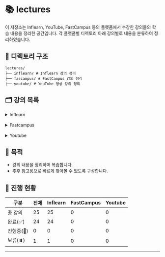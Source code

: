 # 📚 lectures

이 저장소는 Inflearn, YouTube, FastCampus 등의 플랫폼에서 수강한 강의들의 학습 내용을 정리한 공간입니다. 각 플랫폼별 디렉토리 아래 강의별로 내용을 분류하여 정리하였습니다.

## 📁 디렉토리 구조

```plaintext
lectures/
├── inflearn/ # Inflearn 강의 정리
├── fascampus/ # FastCampus 강의 정리
├── youtube/ # YouTube 영상 강의 정리
```

## 🗂️ 강의 목록

<details>
<summary>Inflearn</summary>
<div markdown="1">

이 디렉토리는 [인프런(Inflearn)](https://www.inflearn.com) 플랫폼에서 수강한 강의들을 정리한 공간입니다. 강의별 디렉토리에는 실습 코드, 요약 노트, 참고 링크 등을 포함하고 있습니다.

## 📋 강의 목록

| No | 썸네일                                                                                                                                                                                                                                 | 강의명                                                | 강사명         | 디렉토리                                                                                                                                                  | 상태    | 비고 |
|----|-------------------------------------------------------------------------------------------------------------------------------------------------------------------------------------------------------------------------------------|----------------------------------------------------|-------------|-------------------------------------------------------------------------------------------------------------------------------------------------------|-------|----|
| 01 | <img src="https://cdn.inflearn.com/public/files/courses/334605/cover/01jp4nbwq730bwhvf4x7pkrftd?f=avif" width="200"/>                                                                                                               | 비전공자도 이해할 수 있는 Redis 입문/실전 (조회 성능 최적화편)            | JSCODE 박재   | [inflearn-redis](inflearn/inflearn-redis)                                                                                                             | ✅ 완료  |    |
| 02 | <img src="https://cdn.inflearn.com/public/courses/332188/cover/930648e2-f2a1-4361-935e-dfb760db3eba/332188.png?f=avif" width="200"/>                                                                                                | 토비의 스프링 6 - 이해와 원리                                 | 토비          | [inflearn-toby-spring-6](inflearn/inflearn-toby-spring-6)                                                                                             | ✅ 완료  |    |
| 03 | <img src="https://cdn.inflearn.com/public/courses/330374/cover/36074b3a-dae2-46c8-9741-48588c057020/title.png?f=avif" width="200"/>                                                                                                 | Java/Spring 테스트를 추가하고 싶은 개발자들의 오답노트                | 김우근         | [inflearn-java-spring-test](inflearn/inflearn-java-spring-test)                                                                                       | ✅ 완료  |    |
| 04 | <img src="https://cdn.inflearn.com/public/courses/333120/cover/c772f27c-86d6-41b6-9c05-8ef883b2a4c7/333120.png?f=avif" width="200"/>                                                                                                | Readable Code: 읽기 좋은 코드를 작성하는 사고법                  | 박우빈         | [inflearn-readable-code](inflearn/inflearn-readable-code)                                                                                             | ✅ 완료  |    |
| 05 | <img src="https://cdn.inflearn.com/public/courses/330434/cover/504280b7-ea2e-4729-a0d4-157c30f35391/330434-eng.png?f=avif" width="200"/>                                                                                            | 스프링부트 JUnit 테스트 - 시큐리티를 활용한 Bank 애플리케이션            | 최주호         | [inflearn-spring-security-junit-bank-class](inflearn/inflearn-spring-security-junit-bank-class)                                                       | ✅ 완료  |    |
| 06 | <img src="https://cdn.inflearn.com/public/courses/329356/cover/5ac638b8-8310-48d2-9dbc-4776121834ef/329356-eng.png?f=avif" width="200"/>                                                                                            | 스프링 시큐리티 OAuth2                                    | 정수원         | [inflearn-spring-security-oauth2](inflearn/inflearn-spring-security-oauth2)                                                                           | ✅ 완료  |    |
| 07 | <img src="https://cdn.inflearn.com/public/files/courses/330452/cover/01jx9xw8c433n8hppthehe9r1g?f=avif" width="200"/>                                                                                                               | 한 입 크기로 잘라먹는 타입스크립트(TypeScript)                    | 이정환         | [inflearn-one-bite-typescript](inflearn/inflearn-one-bite-typescript)                                                                                 | ✅ 완료  |    |
| 08 | <img src="https://cdn.inflearn.com/public/courses/328284/cover/18612f29-4d6c-4804-a5e2-dc7e3a74b265/Git-GitHub--IFL.png?f=avif" width="200"/>                                                                                       | 제대로 파는 Git & GitHub - by 얄코(Yalco)                 | 얄팍한 코딩사전    | [inflearn-yalco-git-practice](inflearn/inflearn-yalco-git-practice)                                                                                   | ⏸️ 보류 |    |
| 09 | <img src="https://cdn.inflearn.com/public/courses/329295/cover/91207c2c-36ad-4c66-af8e-990193224b8a/329295.png?f=avif" width="200"/>                                                                                                | Practical Testing: 실용적인 테스트 가이드                    | 박우빈         | [inflearn-practical-testing](inflearn/inflearn-practical-testing)                                                                                     | ✅ 완료  |    |
| 10 | <img src="https://cdn.inflearn.com/public/courses/331046/cover/50352718-fd03-4d7f-a5e4-d9897d70ce6c/331046.PNG?f=avif" width="200"/>                                                                                                | spring boot actuator 파헤치기                          | Hello World | [inflearn-spring-boot-actuator-for-beginner](inflearn/inflearn-spring-boot-actuator-for-beginner)                                                     | ✅ 완료  |    |
| 11 | <img src="https://cdn.inflearn.com/public/course-324591-cover/fd1a1901-d1cb-4cf3-8335-3783693eb545?f=avif" width="200"/>                                                                                                            | 스프링 시큐리티                                           | 정수원         | [inflearn-spring-security-core](inflearn/inflearn-spring-security-core)<br/>[inflearn-spring-security-basic](inflearn/inflearn-spring-security-basic) | ✅ 완료  |    |
| 12 | <img src="https://cdn.inflearn.com/public/courses/329275/cover/5173e069-8ce9-45e8-905a-f0f5f345899c/329275-b-eng.png?f=avif" width="200"/>                                                                                          | Jenkins를 이용한 CI/CD Pipeline 구축                     | Dowon Lee   | [inflearn-cicd-pipeline-with-jenkins](inflearn/inflearn-cicd-pipeline-with-jenkins)                                                                   | ✅ 완료  |    |
| 13 | <img src="https://cdn.inflearn.com/public/courses/329894/cover/a672f016-0440-4fc4-bdf6-c37f6dbe4f80/328894-eng.png?f=avif" width="200"/>                                                                                            | 실습으로 배우는 선착순 이벤트 시스템                               | 최상용         | [inflearn-coupon-system](inflearn/inflearn-coupon-system)                                                                                             | ✅ 완료  |    |
| 14 | <img src="https://cdn.inflearn.com/public/courses/330264/cover/5d40d110-c372-42ef-ad06-fe01257225cc/330264-eng.png?f=avif" width="200"/>                                                                                            | 실전! 스프링부트 상품-주문 API 개발로 알아보는 TDD                   | 이중석         | [inflearn-tdd-product-order-service](inflearn/inflearn-tdd-product-order-service)                                                                     | ✅ 완료  |    |
| 15 | <img src="https://cdn.inflearn.com/public/courses/327901/cover/d0f80fce-6877-4058-91bb-dc1ef57339a2/327901-eng.png?f=avif" width="200"/>                                                                                            | 스프링 핵심 원리 - 고급편                                    | 김영한         | [inflearn-kyh-spring-aop](inflearn/inflearn-kyh-spring-aop)                                                                                           | ✅ 완료  |    |
| 16 | <img src="https://cdn.inflearn.com/public/courses/324119/course_cover/07c45106-3cfa-4dd6-93ed-a6449591831c/%E1%84%80%E1%85%B3%E1%84%85%E1%85%AE%E1%86%B8%205%20%E1%84%87%E1%85%A9%E1%86%A8%E1%84%89%E1%85%A1%204.png" width="200"/> | 실전! 스프링 부트와 JPA 활용1 - 웹 애플리케이션 개발                  | 김영한         | [inflearn-spring-data-jpa](inflearn/inflearn-spring-data-jpa)                                                                                         | ✅ 완료  |    |
| 17 | <img src="https://cdn.inflearn.com/public/courses/324476/course_cover/c712dd1a-80e3-413f-93af-ca89bddd6fe9/kyh_DSL2.png?f=avif" width="200"/>                                                                                       | 실전! Querydsl                                       | 김영한         | [inflearn-query-dsl](inflearn/inflearn-query-dsl)                                                                                                     | ✅ 완료  |    |
| 18 | <img src="https://cdn.inflearn.com/public/courses/328995/cover/8149920a-4b6f-480e-b7ac-10d71a5fef24/328995-eng.png?f=avif" width="200"/>                                                                                            | 재고시스템으로 알아보는 동시성이슈 해결방법                            | 최상용         | [inflearn-kotlin-library-app](inflearn/inflearn-kotlin-library-app)                                                                                   | ✅ 완료  |    |
| 19 | <img src="https://cdn.inflearn.com/public/courses/329248/cover/302bbe7f-5c3d-49f2-b23a-16f4f51e6ede/329248-eng2.png?f=avif" width="200"/>                                                                                           | 실전! 코틀린과 스프링 부트로 도서관리 애플리케이션 개발하기 (Java 프로젝트 리팩토링) | 최태현         | [inflearn-kotlin-library-app](inflearn/inflearn-kotlin-library-app)                                                                                   | ✅ 완료  |    |
| 20 | <img src="https://cdn.inflearn.com/public/files/courses/328340/cover/01jx9xv8sprqfcjdkhy723nw9y?f=avif" width="200"/>                                                                                                               | 한 입 크기로 잘라 먹는 리액트(React.js) : 기초부터 실전까지            | 이정환         | [inflearn-react-winterlood](inflearn/inflearn-react-winterlood)                                                                                       | ✅ 완료  |    |
| 21 | <img src="https://cdn.inflearn.com/public/courses/327527/cover/0915f7e5-f2e9-479c-b6d5-c3b1c389ff6e/327527-eng.png?f=avif" width="200"/>                                                                                            | 따라하며 배우는 NestJS                                    | John Ann    | [inflearn-nest-js](inflearn/inflearn-nest-js)                                                                                                         | ✅ 완료  |    |
| 22 | <img src="https://cdn.inflearn.com/public/courses/329398/cover/5e613ac4-cfe3-4a97-ac6d-929d9cd49647/329398-eng.jpg?f=avif" width="200"/>                                                                                            | 카프카 완벽 가이드 - 코어편                                   | 권철민         | [inflearn-kafka-perfect-guide-core](inflearn/inflearn-kafka-perfect-guide-core)                                                                       | ✅ 완료  |    |
| 23 | <img src="https://cdn.inflearn.com/public/courses/330459/cover/00d1bd8e-3b9d-4c62-b801-fea717c942fa/330459-eng.png?f=avif" width="200"/>                                                                                            | 스프링 부트 - 핵심 원리와 활용                                 | 김영한         | [inflearn-kyh-spring-boot](inflearn/inflearn-kyh-spring-boot)                                                                                         | ✅ 완료  |    |
| 24 | <img src="https://cdn.inflearn.com/public/courses/329974/cover/fe5d2e63-04c3-472e-9bd5-9b26857629a8/329974-eng.png?f=avif" width="200"/>                                                                                            | 토비의 스프링 부트 - 이해와 원리                                | 토비          | [inflearn-toby-spring-boot](inflearn/inflearn-toby-spring-boot)                                                                                       | ✅ 완료  |    |
| 25 | <img src="https://cdn.inflearn.com/public/courses/327744/cover/de286689-c862-424e-b99d-8407918be912/327744-eng.png?f=avif" width="200"/>                                                                                            | 스프링 배치                                             | 정수원         | [inflearn-spring-batch](inflearn/inflearn-spring-batch)                                                                                               | ✅ 완료  |    |

</div>
</details>
<br/>
<details>
<summary>Fastcampus</summary>
<div markdown="1">

이 디렉토리는 [패스트캠퍼스(Fastcampus)](https://www.fastcampus.co.kr) 플랫폼에서 수강한 강의들을 정리한 공간입니다. 강의별 디렉토리에는 실습 코드, 요약 노트, 참고 링크 등을
포함하고 있습니다.

## 📋 강의 목록

| No | 썸네일 | 강의명 | 강사명 | 디렉토리 | 상태 | 비고 |
|----|-----|-----|-----|------|----|----|

</div>
</details>
<br/>
<details>
<summary>Youtube</summary>
<div markdown="1">

이 디렉토리는 [유튜브(Youtube)](https://www.youtube.com) 플랫폼에서 수강한 강의들을 정리한 공간입니다. 강의별 디렉토리에는 실습 코드, 요약 노트, 참고 링크 등을 포함하고 있습니다.

## 📋 강의 목록

| No | 썸네일 | 강의명 | 강사명 | 디렉토리 | 상태 | 비고 |
|----|-----|-----|-----|------|----|----|

</div>
</details>

## 📌 목적

- 강의 내용을 정리하며 복습합니다.
- 추후 참고용으로 빠르게 찾아볼 수 있도록 구성합니다.

## 📅 진행 현황

| 구분      | 전체 | Inflearn | FastCampus | Youtube |
|---------|----|----------|------------|---------|
| 총 강의    | 25 | 25       | 0          | 0       |
| 완료(✅)   | 24 | 24       | 0          | 0       |
| 진행중(🔄) | 0  | 0        | 0          | 0       |
| 보류(⏸️)  | 1  | 1        | 0          | 0       |

---
